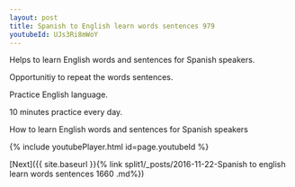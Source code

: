 ```yaml
---
layout: post
title: Spanish to English learn words sentences 979 
youtubeId: UJs3Ri8mWoY
---
```

 
 
Helps to learn English words and sentences for Spanish speakers.

Opportunitiy to repeat the words sentences. 

Practice English language. 
 
10 minutes practice every day. 
 
How to learn English words and sentences for Spanish speakers 
 
{% include youtubePlayer.html id=page.youtubeId %}
 
 
[Next]({{ site.baseurl }}{% link  split1/_posts/2016-11-22-Spanish to english learn words sentences 1660 .md%})
 
